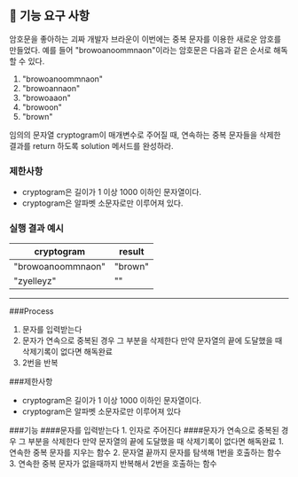 ## 🚀 기능 요구 사항

암호문을 좋아하는 괴짜 개발자 브라운이 이번에는 중복 문자를 이용한 새로운 암호를 만들었다. 예를 들어 "browoanoommnaon"이라는 암호문은 다음과 같은 순서로 해독할 수 있다.

1. "browoanoommnaon"
2. "browoannaon"
3. "browoaaon"
4. "browoon"
5. "brown"

임의의 문자열 cryptogram이 매개변수로 주어질 때, 연속하는 중복 문자들을 삭제한 결과를 return 하도록 solution 메서드를 완성하라.

### 제한사항

- cryptogram은 길이가 1 이상 1000 이하인 문자열이다.
- cryptogram은 알파벳 소문자로만 이루어져 있다.

### 실행 결과 예시

| cryptogram | result |
| --- | --- |
| "browoanoommnaon" | "brown" |
| "zyelleyz" | "" |
--------------------------------
###Process
1. 문자를 입력받는다
2. 문자가 연속으로 중복된 경우 그 부분을 삭제한다 만약 문자열의 끝에 도달했을 때 삭제기록이 없다면 해독완료
3. 2번을 반복

###제한사항
 - cryptogram은 길이가 1 이상 1000 이하인 문자열이다.
 - cryptogram은 알파벳 소문자로만 이루어져 있다

###기능
####문자를 입력받는다
    1. 인자로 주어진다
####문자가 연속으로 중복된 경우 그 부분을 삭제한다 만약 문자열의 끝에 도달했을 때 삭제기록이 없다면 해독완료
    1. 연속한 중복 문자를 지우는 함수
    2. 문자열 끝까지 문자를 탐색해 1번을 호출하는 함수
    3. 연속한 중복 문자가 없을때까지 반복해서 2번을 호출하는 함수
    